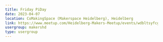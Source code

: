 ```yaml
---
title: Friday PiDay
date: 2023-04-07
location: CoMakingSpace (Makerspace Heidelberg), Heidelberg
link: https://www.meetup.com/Heidelberg-Makers-Meetup/events/wdbltsyfcgbkb/
usergroup: makershd
type: usergroup
---
```

